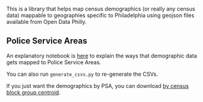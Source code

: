 This is a library that helps map census demographics (or really any census data) mappable to geographies specific to Philadelphia using geojson files available from Open Data Philly.

## Police Service Areas

An explanatory notebook is [here](https://github.com/ssuffian/censusify-philly/blob/main/scripts/Explanation%20of%20Mapping%20Census%20Data%20to%20Police%20Geographies.ipynb) to explain the ways that demographic data gets mapped to Police Service Areas.

You can also run `generate_csvs.py` to re-generate the CSVs.

If you just want the demographics by PSA, you can download [by census block group centroid](https://github.com/ssuffian/censusify-philly/blob/main/csvs/police_service_area.csv).
